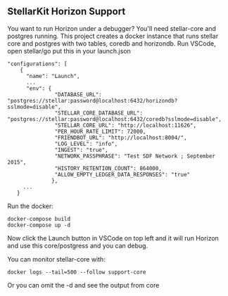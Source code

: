 ## StellarKit Horizon Support

You want to run Horizon under a debugger?  You'll need stellar-core and postgres running.
This project creates a docker instance that runs stellar core and postgres with two tables, coredb and horizondb.
Run VSCode, open stellar/go put this in your launch.json

```
"configurations": [
    {
      "name": "Launch",
      ...
      "env": {
               "DATABASE_URL": "postgres://stellar:password@localhost:6432/horizondb?sslmode=disable",
               "STELLAR_CORE_DATABASE_URL": "postgres://stellar:password@localhost:6432/coredb?sslmode=disable",
               "STELLAR_CORE_URL": "http://localhost:11626",
               "PER_HOUR_RATE_LIMIT": 72000,
               "FRIENDBOT_URL": "http://localhost:8004/",
               "LOG_LEVEL": "info",
               "INGEST": "true",
               "NETWORK_PASSPHRASE": "Test SDF Network ; September 2015",
               "HISTORY_RETENTION_COUNT": 864000,
               "ALLOW_EMPTY_LEDGER_DATA_RESPONSES": "true"
              },
     ...
   }
```

Run the docker:

    docker-compose build
    docker-compose up -d

 Now click the Launch button in VSCode on top left and it will run Horizon and use this core/postgress and you can debug.

You can monitor stellar-core with:

```
docker logs --tail=500 --follow support-core
```

Or you can omit the -d and see the output from core
